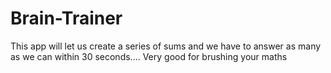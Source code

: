 # Brain-Trainer
This app will let us create a series of sums and we have to answer as many as we can within 30 seconds....
Very good for brushing your maths

